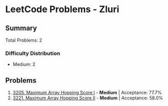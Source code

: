 # LeetCode Problems - Zluri

## Summary
Total Problems: 2

### Difficulty Distribution

- Medium: 2

## Problems

1. [3205. Maximum Array Hopping Score I](https://leetcode.com/problems/maximum-array-hopping-score-i/) - **Medium** | Acceptance: 77.7%
2. [3221. Maximum Array Hopping Score II](https://leetcode.com/problems/maximum-array-hopping-score-ii/) - **Medium** | Acceptance: 58.0%